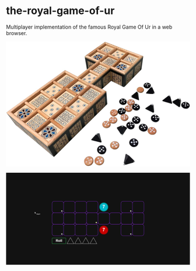 # the-royal-game-of-ur
Multiplayer implementation of the famous Royal Game Of Ur in a web browser.

![Alt text](public/images/817dxnt7bAL._AC_SL1500_.jpg?raw=true "The royal game of Ur")

![Alt text](public/images/screenshot.png?raw=true "The royal game of Ur ONLINE")
